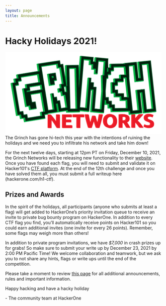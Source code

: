 ```yaml
---
layout: page
title: Announcements 
---
```


# Hacky Holidays 2021!

![Grinsh Networks](./assets/grinch.png)
The Grinch has gone hi-tech this year with the intentions of ruining the holidays and we need you to infiltrate his network and take him down! 

For the next twelve days, starting at 12pm PT on Friday, December 10, 2021, the Grinch Networks will be releasing new functionality to their [website](https://hackyholidays.h1ctf.com/). Once you have found each flag, you will need to submit and validate it on Hacker101's [CTF platform](https://ctf.hacker101.com/ctf). At the end of the 12th challenge and once you have solved them all, you must submit a full writeup here (hackerone.com/h1-ctf).

## Prizes and Awards

In the spirit of the holidays, all participants (anyone who submits at least a flag) will get added to HackerOne’s priority invitation queue to receive an invite to  private bug bounty program on HackerOne. In addition to every CTF flag you find, you’ll automatically receive points on Hacker101 so you could earn additional invites (one invite for every 26 points). Remember, some flags may weigh more than others! 

In addition to private program invitations, we have *$7,000* in crash prizes up for grabs! So make sure to submit your write up by December 23, 2021 by 2:00 PM Pacific Time! We welcome collaboration and teamwork, but we ask you to not share any hints, flags or write ups until the end of the competition.

Please take a moment to review [this page](https://hackerone.com/h1-ctf) for all additional announcements, rules and important information. 

Happy hacking and have a hacky holiday 

\- The community team at HackerOne


